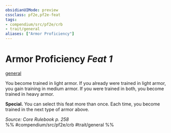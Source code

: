 ```yaml
---
obsidianUIMode: preview
cssclass: pf2e,pf2e-feat
tags:
- compendium/src/pf2e/crb
- trait/general
aliases: ["Armor Proficiency"]
---
```

# Armor Proficiency  *Feat 1*  
[general](../../rules/traits/general.md)  


You become trained in light armor. If you already were trained in light armor, you gain training in medium armor. If you were trained in both, you become trained in heavy armor.

**Special.** You can select this feat more than once. Each time, you become trained in the next type of armor above.

*Source: Core Rulebook p. 258*  
%% #compendium/src/pf2e/crb #trait/general %%